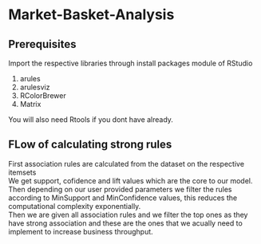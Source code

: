 # Market-Basket-Analysis
## Prerequisites 
Import the respective libraries through install packages module of RStudio</br>
1. arules </br>
2. arulesviz </br>
3. RColorBrewer </br>
4. Matrix </br>

You will also need Rtools if you dont have already. </br>

## FLow of calculating strong rules
First association rules are calculated from the dataset on the respective itemsets </br>
We get support, cofidence and lift values which are the core to our model. </br>
Then depending on our user provided parameters we filter the rules according to MinSupport and MinConfidence values, this reduces the computational complexity exponentially. </br>
Then we are given all association rules and we filter the top ones as they have strong association and these are the ones that we acually need to implement to increase business throughput. </br>

